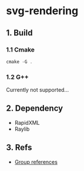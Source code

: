 # svg-rendering

## 1. Build
### 1.1 Cmake
```ps1
cmake -G .
```
### 1.2 G++
Currently not supported...
## 2. Dependency
- RapidXML
- Raylib

## 3. Refs
- [Group references](https://docs.google.com/document/d/1iBVGIql2L-K34C3Ba10C1oNx4v-VAtsbQcuYTs_2EX0/edit?tab=t.0)
